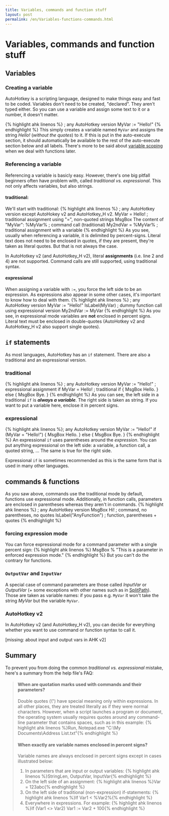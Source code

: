```yaml
---
title: Variables, commands and function stuff
layout: post
permalink: /en/Variables-functions-commands.html
---
```


# Variables, commands and function stuff

## Variables

### Creating a variable
AutoHotkey is a scripting language, designed to make things easy and fast to be coded. Variables don't need to be created, "declared".
They aren't typed either. So you can use a variable and assign some text to it or a number, it doesn't matter.

{% highlight ahk linenos %}
; any AutoHotkey version
MyVar := "Hello!"
{% endhighlight %}
This simply creates a variable named `MyVar` and assigns the string <cite>Hello!</cite> (*without the quotes*) to it.
If this is put in the auto-execute section, it should automatically be available to the rest of the auto-execute section below and all labels.
There's more to be said about [variable scoping]() when we deal with functions later.

### Referencing a variable
Referencing a variable is basicly easy. However, there's one big pitfall beginners often have problem with, called <cite>traditional vs. expressional</cite>. This not only affects variables, but also strings.

#### traditional:
We'll start with traditional:
{% highlight ahk linenos %}
; any AutoHotkey version except AutoHokey v2 and AutoHotkey_H v2.
MyVar = Hello! ; traditional assignment using "=", non-quoted strings
MsgBox The content of "MyVar": %MyVar% ; command call (traditional)
My2ndVar =  %MyVar% ; traditional assignment with a variable
{% endhighlight %}
As you see, usually when referencing a variable, it is delimited by percent-signs.
Literal text does not need to be enclosed in quotes, if they are present, they're taken as literal quotes. But that is not always the case.

In AutoHotkey v2 (and AutoHotkey\_H v2), literal **assignments** (i.e. line 2 and 4) are not supported. Command calls are still supported, using traditional syntax.

#### expressional
When assigning a variable with `:=`, you force the left side to be an expression. As expressions also appear in some other cases, it's important to know how to deal with them.
{% highlight ahk linenos %}
; any AutoHotkey version
MyVar := "Hello!"
IsLabel(MyVar) ; dummy function call using expressional version
My2ndVar := MyVar
{% endhighlight %}
As you see, in expressional mode variables are **not** enclosed in percent signs.
Literal text must be enclosed in double-quotes (AutoHotkey v2 and AutoHotkey\_H v2 also support single quotes).

## `if` statements
As most languages, AutoHotkey has an `if` statement. There are also a traditional and an expressional version.

### traditional
{% highlight ahk linenos %}
; any AutoHotkey version
MyVar := "Hello!" ; expressional assignment
if MyVar = Hello! ; traditional if
{
	MsgBox Hello.
}
else
{
	MsgBox Bye.
}
{% endhighlight %}
As you can see, the left side in a traditional `if` is ***always a variable***. The right side is taken as string. If you want to put a variable here, enclose it in percent signs.

### expressional
{% highlight ahk linenos %}; any AutoHotkey version
MyVar := "Hello!"
if (MyVar = "Hello!")
{
	MsgBox Hello.
}
else
{
	MsgBox Bye.
}
{% endhighlight %}
An expressional `if` uses parentheses around the *expression*. You can put anything expressional on the left side: a variable, a function call, a quoted string, ...
The same is true for the right side.

Expressional `if` is sometimes recommended as this is the same form that is used in many other languages.

## commands & functions
As you saw above, commands use the traditional mode by default, functions use expressional mode.
Additionally, in function calls, parameters are enclosed in parentheses whereas they aren't in commands.
{% highlight ahk linenos %}
; any AutoHotkey version
MsgBox Hi! ; command, no parentheses, no quotes
IsLabel("AnyFunction") ; function, parentheses + quotes
{% endhighlight %}

### forcing expression mode
You can force expressional mode for a command parameter with a single percent sign:
{% highlight ahk linenos %}
MsgBox % "This is a parameter in enforced expression mode."
{% endhighlight %}
But you can't do the contrary for functions.

### `OutputVar` and `InputVar`
A special case of command parameters are those called <cite>InputVar</cite> or <cite>OutputVar</cite> (+ some exceptions with other names such as in [SplitPath]()).
Those are taken as variable names: if you pass e.g. `MyVar` it won't take the string <cite>MyVar</cite> but the variable `MyVar`.

### AutoHotkey v2
In AutoHotkey v2 (and AutoHotkey\_H v2), you can decide for everything whether you want to use command or function syntax to call it.

\[missing: about input and output vars in AHK v2\]

## Summary
To prevent you from doing the common <cite>traditional vs. expressional</cite> mistake, here's a summary from the help file's FAQ:

<blockquote><!-- use html as markdown can't handle liquid code tags in blockquote -->
<h4>When are quotation marks used with commands and their parameters?</h4>
Double quotes (\") have special meaning only within expressions. In all other places, they are treated literally as if they were normal characters. However, when a script launches a program or document, the operating system usually requires quotes around any command-line parameter that contains spaces, such as in this example:
{% highlight ahk linenos %}Run, Notepad.exe "C:\My Documents\Address List.txt"{% endhighlight %}

<h4>When exactly are variable names enclosed in percent signs?</h4>
Variable names are always enclosed in percent signs except in cases illustrated below:<br/>

1) In parameters that are input or output variables:
{% highlight ahk linenos %}StringLen, OutputVar, InputVar{% endhighlight %}
2) On the left side of an assignment:
{% highlight ahk linenos %}Var = 123abc{% endhighlight %}
3) On the left side of traditional (non-expression) if-statements:
{% highlight ahk linenos %}If Var1 < %Var2%{% endhighlight %}
4) Everywhere in expressions. For example: 
{% highlight ahk linenos %}If (Var1 <> Var2)
    Var1 := Var2 + 100{% endhighlight %}
</blockquote>

